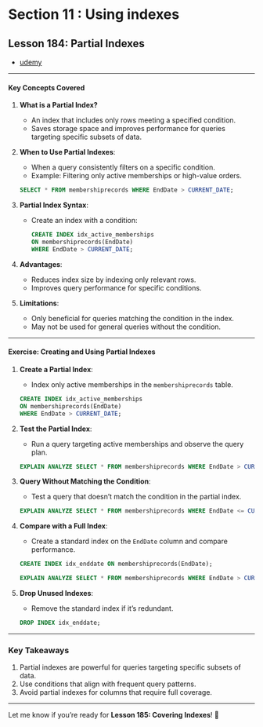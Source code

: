 # Section 11 : Using indexes

## **Lesson 184: Partial Indexes**

- [udemy](https://www.udemy.com/course/sql-the-complete-developers-guide-mysql-postgresql/learn/lecture/28926796#overview)

---

#### **Key Concepts Covered**

1. **What is a Partial Index?**

   - An index that includes only rows meeting a specified condition.
   - Saves storage space and improves performance for queries targeting specific subsets of data.

2. **When to Use Partial Indexes**:

   - When a query consistently filters on a specific condition.
   - Example: Filtering only active memberships or high-value orders.

   ```sql
   SELECT * FROM membershiprecords WHERE EndDate > CURRENT_DATE;
   ```

3. **Partial Index Syntax**:

   - Create an index with a condition:
     ```sql
     CREATE INDEX idx_active_memberships
     ON membershiprecords(EndDate)
     WHERE EndDate > CURRENT_DATE;
     ```

4. **Advantages**:

   - Reduces index size by indexing only relevant rows.
   - Improves query performance for specific conditions.

5. **Limitations**:
   - Only beneficial for queries matching the condition in the index.
   - May not be used for general queries without the condition.

---

#### **Exercise: Creating and Using Partial Indexes**

1. **Create a Partial Index**:

   - Index only active memberships in the `membershiprecords` table.

   ```sql
   CREATE INDEX idx_active_memberships
   ON membershiprecords(EndDate)
   WHERE EndDate > CURRENT_DATE;
   ```

2. **Test the Partial Index**:

   - Run a query targeting active memberships and observe the query plan.

   ```sql
   EXPLAIN ANALYZE SELECT * FROM membershiprecords WHERE EndDate > CURRENT_DATE;
   ```

3. **Query Without Matching the Condition**:

   - Test a query that doesn’t match the condition in the partial index.

   ```sql
   EXPLAIN ANALYZE SELECT * FROM membershiprecords WHERE EndDate <= CURRENT_DATE;
   ```

4. **Compare with a Full Index**:

   - Create a standard index on the `EndDate` column and compare performance.

   ```sql
   CREATE INDEX idx_enddate ON membershiprecords(EndDate);

   EXPLAIN ANALYZE SELECT * FROM membershiprecords WHERE EndDate > CURRENT_DATE;
   ```

5. **Drop Unused Indexes**:

   - Remove the standard index if it’s redundant.

   ```sql
   DROP INDEX idx_enddate;
   ```

---

### **Key Takeaways**

1. Partial indexes are powerful for queries targeting specific subsets of data.
2. Use conditions that align with frequent query patterns.
3. Avoid partial indexes for columns that require full coverage.

---

Let me know if you’re ready for **Lesson 185: Covering Indexes**! 🚀

